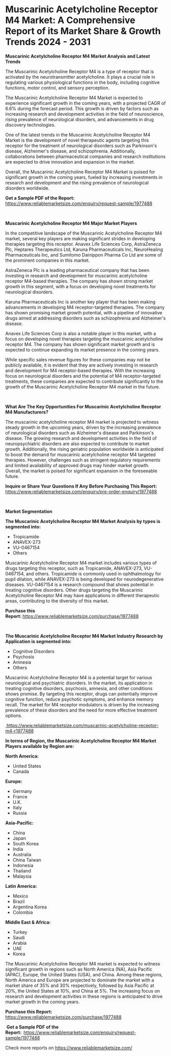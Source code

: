 <p><h1>Muscarinic Acetylcholine Receptor M4 Market: A Comprehensive Report of its Market Share & Growth Trends 2024 - 2031</h1></p><p><strong>Muscarinic Acetylcholine Receptor M4 Market Analysis and Latest Trends</strong></p>
<p><p>The Muscarinic Acetylcholine Receptor M4 is a type of receptor that is activated by the neurotransmitter acetylcholine. It plays a crucial role in regulating various physiological functions in the body, including cognitive functions, motor control, and sensory perception.</p><p>The Muscarinic Acetylcholine Receptor M4 Market is expected to experience significant growth in the coming years, with a projected CAGR of 6.6% during the forecast period. This growth is driven by factors such as increasing research and development activities in the field of neuroscience, rising prevalence of neurological disorders, and advancements in drug discovery technologies.</p><p>One of the latest trends in the Muscarinic Acetylcholine Receptor M4 Market is the development of novel therapeutic agents targeting this receptor for the treatment of neurological disorders such as Parkinson's disease, Alzheimer's disease, and schizophrenia. Additionally, collaborations between pharmaceutical companies and research institutions are expected to drive innovation and expansion in the market.</p><p>Overall, the Muscarinic Acetylcholine Receptor M4 Market is poised for significant growth in the coming years, fueled by increasing investments in research and development and the rising prevalence of neurological disorders worldwide.</p></p>
<p><strong>Get a Sample PDF of the Report:&nbsp;</strong> <a href="https://www.reliablemarketsize.com/enquiry/request-sample/1977488">https://www.reliablemarketsize.com/enquiry/request-sample/1977488</a></p>
<p>&nbsp;</p>
<p><strong>Muscarinic Acetylcholine Receptor M4 Major Market Players</strong></p>
<p><p>In the competitive landscape of the Muscarinic Acetylcholine Receptor M4 market, several key players are making significant strides in developing therapies targeting this receptor. Anavex Life Sciences Corp, AstraZeneca Plc, Heptares Therapeutics Ltd, Karuna Pharmaceuticals Inc, NeuroHealing Pharmaceuticals Inc, and Sumitomo Dainippon Pharma Co Ltd are some of the prominent companies in this market.</p><p>AstraZeneca Plc is a leading pharmaceutical company that has been investing in research and development for muscarinic acetylcholine receptor M4-based therapies. The company has shown strong market growth in this segment, with a focus on developing novel treatments for neurological disorders.</p><p>Karuna Pharmaceuticals Inc is another key player that has been making advancements in developing M4 receptor-targeted therapies. The company has shown promising market growth potential, with a pipeline of innovative drugs aimed at addressing disorders such as schizophrenia and Alzheimer's disease.</p><p>Anavex Life Sciences Corp is also a notable player in this market, with a focus on developing novel therapies targeting the muscarinic acetylcholine receptor M4. The company has shown significant market growth and is expected to continue expanding its market presence in the coming years.</p><p>While specific sales revenue figures for these companies may not be publicly available, it is evident that they are actively investing in research and development for M4 receptor-based therapies. With the increasing focus on neurological disorders and the potential of M4 receptor-targeted treatments, these companies are expected to contribute significantly to the growth of the Muscarinic Acetylcholine Receptor M4 market in the future.</p></p>
<p>&nbsp;</p>
<p><strong>What Are The Key Opportunities For Muscarinic Acetylcholine Receptor M4 Manufacturers?</strong></p>
<p><p>The muscarinic acetylcholine receptor M4 market is projected to witness steady growth in the upcoming years, driven by the increasing prevalence of neurological disorders such as Alzheimer's disease and Parkinson's disease. The growing research and development activities in the field of neuropsychiatric disorders are also expected to contribute to market growth. Additionally, the rising geriatric population worldwide is anticipated to boost the demand for muscarinic acetylcholine receptor M4 targeted therapies. However, challenges such as stringent regulatory requirements and limited availability of approved drugs may hinder market growth. Overall, the market is poised for significant expansion in the foreseeable future.</p></p>
<p><strong>Inquire or Share Your Questions If Any Before Purchasing This Report:</strong> <a href="https://www.reliablemarketsize.com/enquiry/pre-order-enquiry/1977488">https://www.reliablemarketsize.com/enquiry/pre-order-enquiry/1977488</a></p>
<p>&nbsp;</p>
<p><strong>Market Segmentation</strong></p>
<p><strong>The Muscarinic Acetylcholine Receptor M4 Market Analysis by types is segmented into:</strong></p>
<p><ul><li>Tropicamide</li><li>ANAVEX-273</li><li>VU-0467154</li><li>Others</li></ul></p>
<p><p>Muscarinic Acetylcholine Receptor M4 market includes various types of drugs targeting this receptor, such as Tropicamide, ANAVEX-273, VU-0467154, and others. Tropicamide is commonly used in ophthalmology for pupil dilation, while ANAVEX-273 is being developed for neurodegenerative diseases. VU-0467154 is a research compound that shows potential in treating cognitive disorders. Other drugs targeting the Muscarinic Acetylcholine Receptor M4 may have applications in different therapeutic areas, contributing to the diversity of this market.</p></p>
<p><strong>Purchase this Report:&nbsp;</strong><a href="https://www.reliablemarketsize.com/purchase/1977488">https://www.reliablemarketsize.com/purchase/1977488</a></p>
<p>&nbsp;</p>
<p><strong>The Muscarinic Acetylcholine Receptor M4 Market Industry Research by Application is segmented into:</strong></p>
<p><ul><li>Cognitive Disorders</li><li>Psychosis</li><li>Amnesia</li><li>Others</li></ul></p>
<p><p>Muscarinic Acetylcholine Receptor M4 is a potential target for various neurological and psychiatric disorders. In the market, its application in treating cognitive disorders, psychosis, amnesia, and other conditions shows promise. By targeting this receptor, drugs can potentially improve cognitive function, reduce psychotic symptoms, and enhance memory recall. The market for M4 receptor modulators is driven by the increasing prevalence of these disorders and the need for more effective treatment options.</p></p>
<p><a href="https://www.reliablemarketsize.com/muscarinic-acetylcholine-receptor-m4-r1977488">&nbsp;https://www.reliablemarketsize.com/muscarinic-acetylcholine-receptor-m4-r1977488</a></p>
<p><strong>In terms of Region, the Muscarinic Acetylcholine Receptor M4 Market Players available by Region are:</strong></p>
<p>
    <p> <strong> North America: </strong>
        <ul>
            <li>United States</li>
            <li>Canada</li>
        </ul>
        </p> 
    <p> <strong> Europe: </strong>
        <ul>
            <li>Germany</li>
            <li>France</li>
            <li>U.K.</li>
            <li>Italy</li>
            <li>Russia</li>
        </ul>
        </p> 
    <p> <strong> Asia-Pacific: </strong>
        <ul>
            <li>China</li>
            <li>Japan</li>
            <li>South Korea</li>
            <li>India</li>
            <li>Australia</li>
            <li>China Taiwan</li>
            <li>Indonesia</li>
            <li>Thailand</li>
            <li>Malaysia</li>
        </ul>
        </p> 
    <p> <strong> Latin America: </strong>
        <ul>
            <li>Mexico</li>
            <li>Brazil</li>
            <li>Argentina Korea</li>
            <li>Colombia</li>
        </ul>
        </p> 
    <p> <strong> Middle East & Africa: </strong>
        <ul>
            <li>Turkey</li>
            <li>Saudi</li>
            <li>Arabia</li>
            <li>UAE</li>
            <li>Korea</li>
        </ul>
    </p>
    </p>
<p><p>The Muscarinic Acetylcholine Receptor M4 market is expected to witness significant growth in regions such as North America (NA), Asia Pacific (APAC), Europe, the United States (USA), and China. Among these regions, North America and Europe are projected to dominate the market with a market share of 35% and 30% respectively, followed by Asia Pacific at 20%, the United States at 10%, and China at 5%. The increasing focus on research and development activities in these regions is anticipated to drive market growth in the coming years.</p></p>
<p><strong>Purchase this Report: </strong><a href="https://www.reliablemarketsize.com/purchase/1977488">https://www.reliablemarketsize.com/purchase/1977488</a></p>
<p>&nbsp;<strong>Get a Sample PDF of the Report:&nbsp;&nbsp;</strong><a href="https://www.reliablemarketsize.com/enquiry/request-sample/1977488">https://www.reliablemarketsize.com/enquiry/request-sample/1977488</a></p>
<p><strong></strong></p>
<p>Check more reports on <a href="https://www.reliablemarketsize.com/">https://www.reliablemarketsize.com/</a></p>